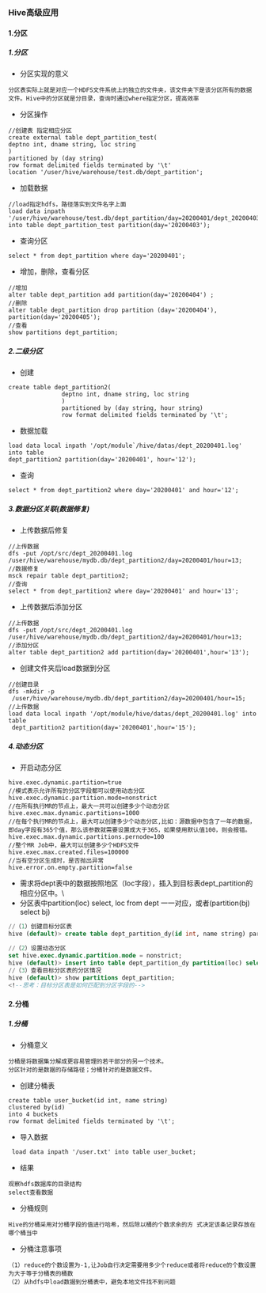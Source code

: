 ### Hive高级应用

#### 1.分区

##### 1.分区

* 分区实现的意义

```
分区表实际上就是对应一个HDFS文件系统上的独立的文件夹，该文件夹下是该分区所有的数据文件。Hive中的分区就是分目录，查询时通过where指定分区，提高效率
```

* 分区操作

```
//创建表 指定相应分区
create external table dept_partition_test(
deptno int, dname string, loc string
)
partitioned by (day string)
row format delimited fields terminated by '\t'
location '/user/hive/warehouse/test.db/dept_partition';
```

* 加载数据

```
//load指定hdfs，路径落实到文件名字上面
load data inpath '/user/hive/warehouse/test.db/dept_partition/day=20200401/dept_20200403.log' into table dept_partition_test partition(day='20200403');
```

* 查询分区

```
select * from dept_partition where day='20200401';
```

* 增加，删除，查看分区

```
//增加
alter table dept_partition add partition(day='20200404') ;
//删除
alter table dept_partition drop partition (day='20200404'), partition(day='20200405');
//查看
show partitions dept_partition;
```

##### 2.二级分区

* 创建

```
create table dept_partition2(
               deptno int, dname string, loc string
               )
               partitioned by (day string, hour string)
               row format delimited fields terminated by '\t';
```

* 数据加载

```
load data local inpath '/opt/module`/hive/datas/dept_20200401.log' into table
dept_partition2 partition(day='20200401', hour='12');
```

* 查询

```
select * from dept_partition2 where day='20200401' and hour='12';
```

##### 3.数据分区关联(数据修复)

* 上传数据后修复

```
//上传数据
dfs -put /opt/src/dept_20200401.log  /user/hive/warehouse/mydb.db/dept_partition2/day=20200401/hour=13;
//数据修复
msck repair table dept_partition2;
//查询
select * from dept_partition2 where day='20200401' and hour='13';
```

* 上传数据后添加分区

```
//上传数据
dfs -put /opt/src/dept_20200401.log  /user/hive/warehouse/mydb.db/dept_partition2/day=20200401/hour=13;
//添加分区
alter table dept_partition2 add partition(day='20200401',hour='13');
```

* 创建文件夹后load数据到分区

```
//创建目录
dfs -mkdir -p
 /user/hive/warehouse/mydb.db/dept_partition2/day=20200401/hour=15;
//上传数据
load data local inpath '/opt/module/hive/datas/dept_20200401.log' into table
 dept_partition2 partition(day='20200401',hour='15');

```

##### 4.动态分区

* 开启动态分区

```
hive.exec.dynamic.partition=true
//模式表示允许所有的分区字段都可以使用动态分区
hive.exec.dynamic.partition.mode=nonstrict
//在所有执行MR的节点上，最大一共可以创建多少个动态分区
hive.exec.max.dynamic.partitions=1000
//在每个执行MR的节点上，最大可以创建多少个动态分区,比如：源数据中包含了一年的数据，即day字段有365个值，那么该参数就需要设置成大于365，如果使用默认值100，则会报错。
hive.exec.max.dynamic.partitions.pernode=100
//整个MR Job中，最大可以创建多少个HDFS文件
hive.exec.max.created.files=100000
//当有空分区生成时，是否抛出异常
hive.error.on.empty.partition=false
```

* 需求将dept表中的数据按照地区（loc字段），插入到目标表dept_partition的相应分区中。\
* 分区表中partition(loc) select, loc from dept 一一对应，或者(partition(bj) select bj)

```sql
//（1）创建目标分区表
hive (default)> create table dept_partition_dy(id int, name string) partitioned by (loc int) row format delimited fields terminated by '\t';

//（2）设置动态分区
set hive.exec.dynamic.partition.mode = nonstrict;
hive (default)> insert into table dept_partition_dy partition(loc) select deptno, dname, loc from dept;
//（3）查看目标分区表的分区情况
hive (default)> show partitions dept_partition;
<!--思考：目标分区表是如何匹配到分区字段的-->

```



####  2.分桶

##### 1.分桶

* 分桶意义

```
分桶是将数据集分解成更容易管理的若干部分的另一个技术。
分区针对的是数据的存储路径；分桶针对的是数据文件。
```

* 创建分桶表

```
create table user_bucket(id int, name string)
clustered by(id) 
into 4 buckets
row format delimited fields terminated by '\t';

```

* 导入数据

```
 load data inpath '/user.txt' into table user_bucket;
```

* 结果

```
观察hdfs数据库的目录结构
select查看数据
```

* 分桶规则

```
Hive的分桶采用对分桶字段的值进行哈希，然后除以桶的个数求余的方 式决定该条记录存放在哪个桶当中
```

* 分桶注意事项

```
（1）reduce的个数设置为-1,让Job自行决定需要用多少个reduce或者将reduce的个数设置为大于等于分桶表的桶数
（2）从hdfs中load数据到分桶表中，避免本地文件找不到问题

```


